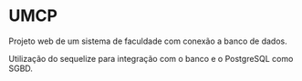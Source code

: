 # UMCP
Projeto web de um sistema de faculdade com conexão a banco de dados.

Utilização do sequelize para integração com o banco e o PostgreSQL como SGBD.
